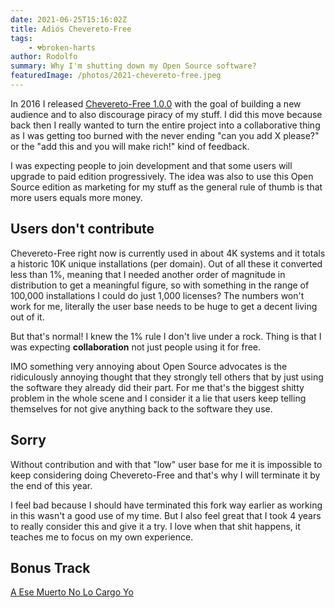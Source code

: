 ```yaml
---
date: 2021-06-25T15:16:02Z
title: Adiós Chevereto-Free
tags:
    - 💔broken-harts
author: Rodolfo
summary: Why I'm shutting down my Open Source software?
featuredImage: /photos/2021-chevereto-free.jpeg
---
```


In 2016 I released [Chevereto-Free 1.0.0](https://github.com/Chevereto/Chevereto-Free/releases/tag/1.0.0) with the goal of building a new audience and to also discourage piracy of my stuff. I did this move because back then I really wanted to turn the entire project into a collaborative thing as I was getting too burned with the never ending "can you add X please?" or the "add this and you will make rich!" kind of feedback.

I was expecting people to join development and that some users will upgrade to paid edition progressively. The idea was also to use this Open Source edition as marketing for my stuff as the general rule of thumb is that more users equals more money.

## Users don't contribute

Chevereto-Free right now is currently used in about 4K systems and it totals a historic 10K unique installations (per domain). Out of all these it converted less than 1%, meaning that I needed another order of magnitude in distribution to get a meaningful figure, so with something in the range of 100,000 installations I could do just 1,000 licenses? The numbers won't work for me, literally the user base needs to be huge to get a decent living out of it.

But that's normal! I knew the 1% rule I don't live under a rock. Thing is that I was expecting **collaboration** not just people using it for free.

IMO something very annoying about Open Source advocates is the ridiculously annoying thought that they strongly tell others that by just using the software they already did their part. For me that's the biggest shitty problem in the whole scene and I consider it a lie that users keep telling themselves for not give anything back to the software they use.

## Sorry

Without contribution and with that "low" user base for me it is impossible to keep considering doing Chevereto-Free and that's why I will terminate it by the end of this year.

I feel bad because I should have terminated this fork way earlier as working in this wasn't a good use of my time. But I also feel great that I took 4 years to really consider this and give it a try. I love when that shit happens, it teaches me to focus on my own experience.

## Bonus Track

[A Ese Muerto No Lo Cargo Yo](https://open.spotify.com/track/6kwNZO2cZ8zOcni06l9e0m?si=9ad74ab93bd44e4f)
